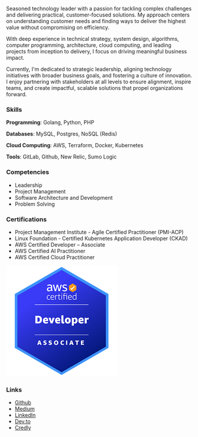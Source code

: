 Seasoned technology leader with a passion for tackling complex challenges and delivering practical, customer-focused solutions. My approach centers on understanding customer needs and finding ways to deliver the highest value without compromising on efficiency.

With deep experience in technical strategy, system design, algorithms, computer programming, architecture, cloud computing, and leading projects from inception to delivery, I focus on driving meaningful business impact. 

Currently, I'm dedicated to strategic leadership, aligning technology initiatives with broader business goals, and fostering a culture of innovation. I enjoy partnering with stakeholders at all levels to ensure alignment, inspire teams, and create impactful, scalable solutions that propel organizations forward.

### Skills

**Programming**: Golang, Python, PHP 

**Databases**: MySQL, Postgres, NoSQL (Redis) 

**Cloud Computing**: AWS, Terraform, Docker, Kubernetes 

**Tools**: GitLab, Github, New Relic, Sumo Logic

### Competencies
- Leadership
- Project Management
- Software Architecture and Development
- Problem Solving

### Certifications

- Project Management Institute - Agile Certified Practitioner (PMI-ACP)
- Linux Foundation - Certified Kubernetes Application Developer (CKAD)
- AWS Certified Developer – Associate
- AWS Certified AI Practitioner
- AWS Certified Cloud Practitioner

![aws developer](./media/awsdev.png)

### Links

- [Github](https://github.com/jorgecontreras)
- [Medium](https://medium.com/@jorge-contreras)
- [LinkedIn](https://www.linkedin.com/in/jorgecontreras-profile)
- [Dev.to](https://dev.to/jorgecontreras)
- [Credly](https://www.credly.com/users/jorge-contreras-rodriguez/badges#)
